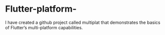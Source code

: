 # Flutter-platform-
I have created a github project called multiplat that demonstrates the basics of Flutter’s multi-platform capabilities.
